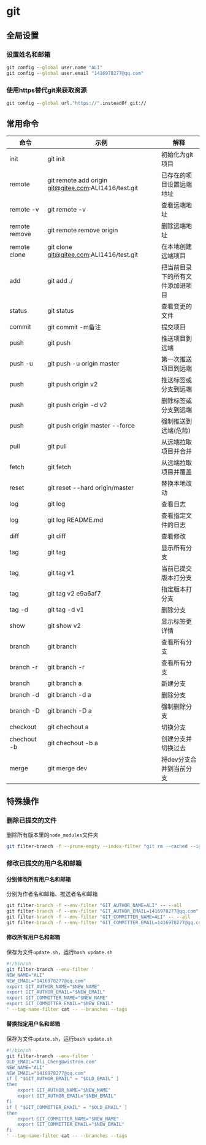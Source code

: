 # git

## 全局设置
### 设置姓名和邮箱
```bat
git config --global user.name "ALI"
git config --global user.email "1416978277@qq.com"
```
### 使用https替代git来获取资源
```bat
git config --global url."https://".insteadOf git://
```

## 常用命令
| 命令          | 示例                                                 | 解释                             |
| ------------- | ---------------------------------------------------- | -------------------------------- |
| init          | git init                                             | 初始化为git项目                  |
| remote        | git remote add origin git@gitee.com:ALI1416/test.git | 已存在的项目设置远端地址         |
| remote -v     | git remote -v                                        | 查看远端地址                     |
| remote remove | git remote remove origin                             | 删除远端地址                     |
| remote clone  | git clone git@gitee.com:ALI1416/test.git             | 在本地创建远端项目               |
| add           | git add ./                                           | 把当前目录下的所有文件添加进项目 |
| status        | git status                                           | 查看变更的文件                   |
| commit        | git commit -m备注                                    | 提交项目                         |
| push          | git push                                             | 推送项目到远端                   |
| push -u       | git push -u origin master                            | 第一次推送项目到远端             |
| push          | git push origin v2                                   | 推送标签或分支到远端             |
| push          | git push origin -d v2                                | 删除标签或分支到远端             |
| push          | git push origin master --force                       | 强制推送到远端(危险)             |
| pull          | git pull                                             | 从远端拉取项目并合并             |
| fetch         | git fetch                                            | 从远端拉取项目并覆盖             |
| reset         | git reset --hard origin/master                       | 替换本地改动                     |
| log           | git log                                              | 查看日志                         |
| log           | git log README.md                                    | 查看指定文件的日志               |
| diff          | git diff                                             | 查看修改                         |
| tag           | git tag                                              | 显示所有分支                     |
| tag           | git tag v1                                           | 当前已提交版本打分支             |
| tag           | git tag v2 e9a6af7                                   | 指定版本打分支                   |
| tag -d        | git tag -d v1                                        | 删除分支                         |
| show          | git show v2                                          | 显示标签更详情                   |
| branch        | git branch                                           | 查看所有分支                     |
| branch -r     | git branch -r                                        | 查看所有分支                     |
| branch        | git branch a                                         | 新建分支                         |
| branch -d     | git branch -d a                                      | 删除分支                         |
| branch -D     | git branch -D a                                      | 强制删除分支                     |
| checkout      | git chechout a                                       | 切换分支                         |
| chechout -b   | git chechout -b a                                    | 创建分支并切换过去               |
| merge         | git merge dev                                        | 将dev分支合并到当前分支          |

## 特殊操作
### 删除已提交的文件
删除所有版本里的`node_modules`文件夹
```sh
git filter-branch -f --prune-empty --index-filter "git rm --cached --ignore-unmatch -fr ./node_modules" -- --all
```

### 修改已提交的用户名和邮箱
#### 分别修改所有用户名和邮箱
分别为作者名和邮箱、推送者名和邮箱
```bat
git filter-branch -f --env-filter "GIT_AUTHOR_NAME=ALI" -- --all
git filter-branch -f --env-filter "GIT_AUTHOR_EMAIL=1416978277@qq.com" -- --all
git filter-branch -f --env-filter "GIT_COMMITTER_NAME=ALI" -- --all
git filter-branch -f --env-filter "GIT_COMMITTER_EMAIL=1416978277@qq.com" -- --all
```

#### 修改所有用户名和邮箱
保存为文件`update.sh`，运行`bash update.sh`
```sh
#!/bin/sh
git filter-branch --env-filter '
NEW_NAME="ALI"
NEW_EMAIL="1416978277@qq.com"
export GIT_AUTHOR_NAME="$NEW_NAME"
export GIT_AUTHOR_EMAIL="$NEW_EMAIL"
export GIT_COMMITTER_NAME="$NEW_NAME"
export GIT_COMMITTER_EMAIL="$NEW_EMAIL"
' --tag-name-filter cat -- --branches --tags
```

#### 替换指定用户名和邮箱
保存为文件`update.sh`，运行`bash update.sh`
```sh
#!/bin/sh
git filter-branch --env-filter '
OLD_EMAIL="Ali_Cheng@wistron.com"
NEW_NAME="ALI"
NEW_EMAIL="1416978277@qq.com"
if [ "$GIT_AUTHOR_EMAIL" = "$OLD_EMAIL" ]
then
    export GIT_AUTHOR_NAME="$NEW_NAME"
    export GIT_AUTHOR_EMAIL="$NEW_EMAIL"
fi
if [ "$GIT_COMMITTER_EMAIL" = "$OLD_EMAIL" ]
then
    export GIT_COMMITTER_NAME="$NEW_NAME"
    export GIT_COMMITTER_EMAIL="$NEW_EMAIL"
fi
' --tag-name-filter cat -- --branches --tags
```
